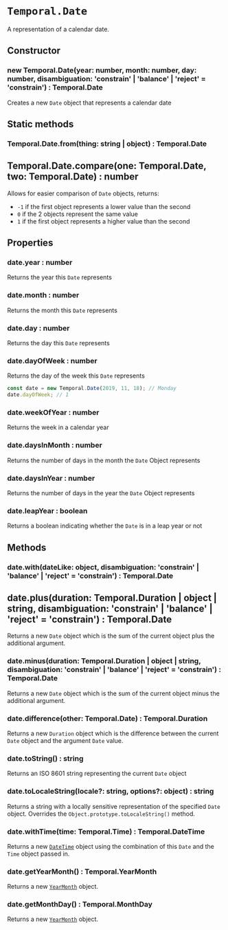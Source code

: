 # `Temporal.Date`

A representation of a calendar date.

## Constructor

### new Temporal.Date(year: number, month: number, day: number, disambiguation: 'constrain' | 'balance' | 'reject' = 'constrain') : Temporal.Date

Creates a new `Date` object that represents a calendar date

## Static methods

### Temporal.Date.from(thing: string | object) : Temporal.Date

## Temporal.Date.compare(one: Temporal.Date, two: Temporal.Date) : number

Allows for easier comparison of `Date` objects, returns:

- `-1` if the first object represents a lower value than the second
- `0` if the 2 objects represent the same value
- `1` if the first object represents a higher value than the second

## Properties

### date.year : number

Returns the year this `Date` represents

### date.month : number

Returns the month this `Date` represents

### date.day : number

Returns the day this `Date` represents

### date.dayOfWeek : number

Returns the day of the week this `Date` represents

```js
const date = new Temporal.Date(2019, 11, 18); // Monday
date.dayOfWeek; // 1
```

### date.weekOfYear : number

Returns the week in a calendar year

### date.daysInMonth : number

Returns the number of days in the month the `Date` Object represents

### date.daysInYear : number

Returns the number of days in the year the `Date` Object represents

### date.leapYear : boolean

Returns a boolean indicating whether the `Date` is in a leap year or not

## Methods

### date.with(dateLike: object, disambiguation: 'constrain' | 'balance' | 'reject' = 'constrain') : Temporal.Date

## date.plus(duration: Temporal.Duration | object | string, disambiguation: 'constrain' | 'balance' | 'reject' = 'constrain') : Temporal.Date

Returns a new `Date` object which is the sum of the current object plus the additional argument.

### date.minus(duration: Temporal.Duration | object | string, disambiguation: 'constrain' | 'balance' | 'reject' = 'constrain') : Temporal.Date

Returns a new `Date` object which is the sum of the current object minus the additional argument.

### date.difference(other: Temporal.Date) : Temporal.Duration

Returns a new `Duration` object which is the difference between the current `Date` object and the argument `Date` value.

### date.toString() : string

Returns an ISO 8601 string representing the current `Date` object

### date.toLocaleString(locale?: string, options?: object) : string

Returns a string with a locally sensitive representation of the specified `Date` object. Overrides the `Object.prototype.toLocaleString()` method.

### date.withTime(time: Temporal.Time) : Temporal.DateTime

Returns a new [`DateTime`](./DateTime) object using the combination of this `Date` and the `Time` object passed in.

### date.getYearMonth() : Temporal.YearMonth

Returns a new [`YearMonth`](./YearMonth) object.

### date.getMonthDay() : Temporal.MonthDay

Returns a new [`YearMonth`](./MonthDay) object.
